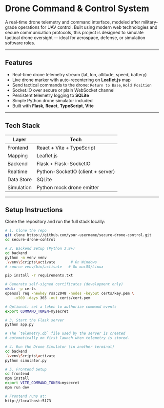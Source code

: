 # Drone Command & Control System

A real-time drone telemetry and command interface, modeled after military-grade operations for UAV control. Built using modern web technologies and secure communication protocols, this project is designed to simulate tactical drone oversight — ideal for aerospace, defense, or simulation software roles.

---

## Features

- Real-time drone telemetry stream (lat, lon, altitude, speed, battery)
- Live drone marker with auto-recentering on **Leaflet.js** map
- Send tactical commands to the drone: `Return to Base`, `Hold Position`
- Socket.IO over secure or plain WebSocket channel
- Persistent telemetry logging to **SQLite**
- Simple Python drone simulator included
- Built with **Flask**, **React**, **TypeScript**, **Vite**

---

## Tech Stack

| Layer       | Tech                          |
|-------------|-------------------------------|
| Frontend    | React + Vite + TypeScript     |
| Mapping     | Leaflet.js                    |
| Backend     | Flask + Flask-SocketIO        |
| Realtime    | Python-SocketIO (client + server)
| Data Store  | SQLite                        |
| Simulation  | Python mock drone emitter     |

---

## Setup Instructions

Clone the repository and run the full stack locally:

```bash
# 1. Clone the repo
git clone https://github.com/your-username/secure-drone-control.git
cd secure-drone-control

# 2. Backend Setup (Python 3.9+)
cd backend
python -m venv venv
.\venv\Scripts\activate       # On Windows
# source venv/bin/activate   # On macOS/Linux

pip install -r requirements.txt

# Generate self-signed certificates (development only)
mkdir -p certs
openssl req -newkey rsa:2048 -nodes -keyout certs/key.pem \
    -x509 -days 365 -out certs/cert.pem

# Optional: set a token to authorize command events
export COMMAND_TOKEN=mysecret

# 3. Start the Flask server
python app.py

# The `telemetry.db` file used by the server is created
# automatically on first launch when telemetry is stored.

# 4. Run the Drone Simulator (in another terminal)
cd backend
.\venv\Scripts\activate
python simulator.py

# 5. Frontend Setup
cd frontend
npm install
export VITE_COMMAND_TOKEN=mysecret
npm run dev

# Frontend runs at:
http://localhost:5173


